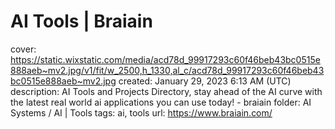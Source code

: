 # AI Tools | Braiain

cover: https://static.wixstatic.com/media/acd78d_99917293c60f46beb43bc0515e888aeb~mv2.jpg/v1/fit/w_2500,h_1330,al_c/acd78d_99917293c60f46beb43bc0515e888aeb~mv2.jpg
created: January 29, 2023 6:13 AM (UTC)
description: AI Tools and Projects Directory, stay ahead of the AI curve with the latest real world ai applications you can use today! - braiain
folder: AI Systems / AI | Tools
tags: ai, tools
url: https://www.braiain.com/